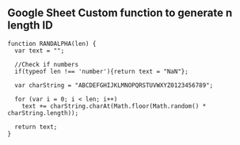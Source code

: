 ## Google Sheet Custom function to generate n length ID
```
function RANDALPHA(len) {
  var text = "";

  //Check if numbers
  if(typeof len !== 'number'){return text = "NaN"};
  
  var charString = "ABCDEFGHIJKLMNOPQRSTUVWXYZ0123456789";
  
  for (var i = 0; i < len; i++)
    text += charString.charAt(Math.floor(Math.random() * charString.length));
    
  return text;
}

```